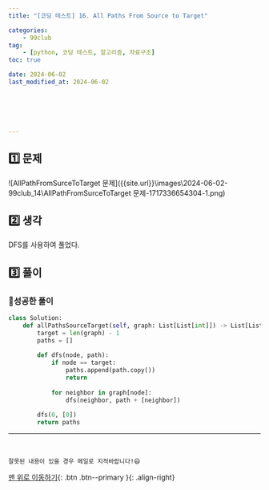 ```yaml
---
title: "[코딩 테스트] 16. All Paths From Source to Target"

categories: 
    - 99club
tag: 
    - [python, 코딩 테스트, 알고리즘, 자료구조]
toc: true

date: 2024-06-02
last_modified_at: 2024-06-02






---
```


## 1️⃣ 문제

![AllPathFromSurceToTarget 문제]({{site.url}}\images\2024-06-02-99club_14\AllPathFromSurceToTarget 문제-1717336654304-1.png)

## 2️⃣ 생각

DFS를 사용하여 풀었다.

## 3️⃣ 풀이

### 🔸성공한 풀이

```python
class Solution:
    def allPathsSourceTarget(self, graph: List[List[int]]) -> List[List[int]]:
        target = len(graph) - 1
        paths = []
        
        def dfs(node, path):
            if node == target:
                paths.append(path.copy())
                return
            
            for neighbor in graph[node]:
                dfs(neighbor, path + [neighbor])
            
        dfs(0, [0])         
        return paths
```




***

<br>

    잘못된 내용이 있을 경우 메일로 지적바랍니다!😄

[맨 위로 이동하기](#){: .btn .btn--primary }{: .align-right}